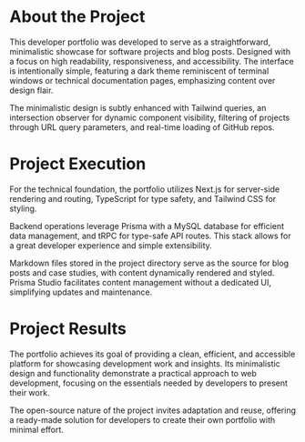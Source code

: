 # About the Project

This developer portfolio was developed to serve as a straightforward, minimalistic showcase for software projects and blog posts. Designed with a focus on high readability, responsiveness, and accessibility. The interface is intentionally simple, featuring a dark theme reminiscent of terminal windows or technical documentation pages, emphasizing content over design flair.

The minimalistic design is subtly enhanced with Tailwind queries, an intersection observer for dynamic component visibility, filtering of projects through URL query parameters, and real-time loading of GitHub repos.

# Project Execution

For the technical foundation, the portfolio utilizes Next.js for server-side rendering and routing, TypeScript for type safety, and Tailwind CSS for styling.

Backend operations leverage Prisma with a MySQL database for efficient data management, and tRPC for type-safe API routes. This stack allows for a great developer experience and simple extensibility.

Markdown files stored in the project directory serve as the source for blog posts and case studies, with content dynamically rendered and styled. Prisma Studio facilitates content management without a dedicated UI, simplifying updates and maintenance.

# Project Results

The portfolio achieves its goal of providing a clean, efficient, and accessible platform for showcasing development work and insights. Its minimalistic design and functionality demonstrate a practical approach to web development, focusing on the essentials needed by developers to present their work.

The open-source nature of the project invites adaptation and reuse, offering a ready-made solution for developers to create their own portfolio with minimal effort.